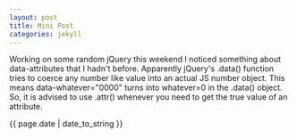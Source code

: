 ```yaml
---
layout: post
title: Mini Post
categories: jekyll
---
```


<div>
  <div>
	<p class="intro"><span class="first-letter">W</span>orking on some random jQuery this weekend I noticed something about data-attributes that I hadn't before.  Apparently jQuery's .data() function tries to coerce any number like value into an actual JS number object.  This means data-whatever="0000" turns into whatever=0 in the .data() object. So, it is advised to use .attr() whenever you need to get the true value of an attribute.</p>
	<p>{{ page.date | date_to_string }}</p>
	</div>
</div>
